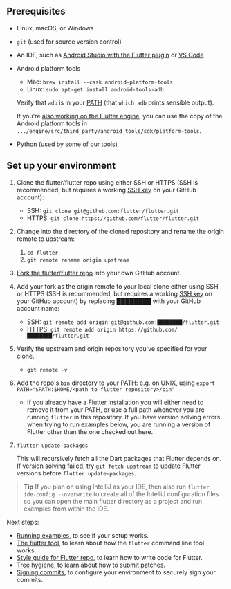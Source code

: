 ## Prerequisites

 * Linux, macOS, or Windows

 * `git` (used for source version control)

 * An IDE, such as [Android Studio with the Flutter plugin](https://docs.flutter.dev/development/tools/android-studio) or [VS Code](https://docs.flutter.dev/development/tools/vs-code)

 * Android platform tools
   - Mac: `brew install --cask android-platform-tools`
   - Linux: `sudo apt-get install android-tools-adb`

   Verify that `adb` is in your [PATH](https://en.wikipedia.org/wiki/PATH_(variable)) (that `which adb` prints sensible output).

   If you're
   [also working on the Flutter engine](../engine/contributing/Setting-up-the-Engine-development-environment.md),
   you can use the copy of the Android platform tools in
   `.../engine/src/third_party/android_tools/sdk/platform-tools`.

 * Python (used by some of our tools)

## Set up your environment

1. Clone the flutter/flutter repo using either SSH or HTTPS (SSH is recommended, but requires a working [SSH key](https://docs.github.com/en/authentication/connecting-to-github-with-ssh/about-ssh) on your GitHub account):
      - SSH: `git clone git@github.com:flutter/flutter.git`
      - HTTPS: `git clone https://github.com/flutter/flutter.git`

1. Change into the directory of the cloned repository and rename the origin remote to upstream:
     1. `cd flutter`
     1. `git remote rename origin upstream`

1. [Fork the flutter/flutter repo](https://github.com/flutter/flutter/fork) into your own GitHub account.

1. Add your fork as the origin remote to your local clone either using SSH or HTTPS (SSH is recommended, but requires a working [SSH key](https://docs.github.com/en/authentication/connecting-to-github-with-ssh/about-ssh) on your GitHub account) by replacing ████████ with your GitHub account name:
     - SSH: `git remote add origin git@github.com:████████/flutter.git`
     - HTTPS: `git remote add origin https://github.com/████████/flutter.git`

1. Verify the upstream and origin repository you've specified for your clone.
      - `git remote -v`

1. Add the repo's `bin` directory to your [PATH](https://en.wikipedia.org/wiki/PATH_(variable)): e.g. on UNIX, using `export PATH="$PATH:$HOME/<path to flutter repository>/bin"`

    - If you already have a Flutter installation you will either need to remove it from your PATH, or use a full path whenever you are running `flutter` in this repository. If you have version solving errors when trying to run examples below, you are running a version of Flutter other than the one checked out here.

1. `flutter update-packages`

   This will recursively fetch all the Dart packages that
   Flutter depends on. If version solving failed, try `git fetch upstream` to update Flutter versions before `flutter update-packages`.


> **Tip**
> If you plan on using IntelliJ as your IDE, then also run
> `flutter ide-config --overwrite` to create all of the IntelliJ configuration
> files so you can open the main flutter directory as a project and run examples
> from within the IDE.


Next steps:

 * [Running examples](../examples/Running-examples.md), to see if your setup works.
 * [The flutter tool](../tool/README.md), to learn about how the `flutter` command line tool works.
 * [Style guide for Flutter repo](Style-guide-for-Flutter-repo.md), to learn how to write code for Flutter.
 * [Tree hygiene](Tree-hygiene.md), to learn about how to submit patches.
 * [Signing commits](Signing-commits.md), to configure your environment to securely sign your commits.
